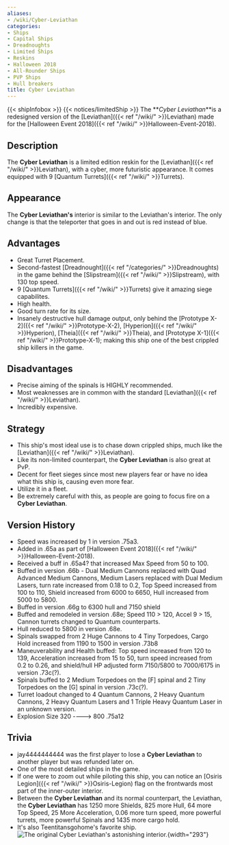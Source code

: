 ```yaml
---
aliases:
- /wiki/Cyber-Leviathan
categories:
- Ships
- Capital Ships
- Dreadnoughts
- Limited Ships
- Reskins
- Halloween 2018
- All-Rounder Ships
- PVP Ships
- Hull breakers
title: Cyber Leviathan
---
```


{{< shipInfobox >}} {{< notices/limitedShip >}} The **_Cyber Leviathan_**is a redesigned version of the [Leviathan]({{< ref "/wiki/" >}}Leviathan) made for the [Halloween Event 2018]({{< ref "/wiki/" >}}Halloween-Event-2018). 

## Description

The **Cyber Leviathan** is a limited edition reskin for the [Leviathan]({{< ref "/wiki/" >}}Leviathan), with a cyber, more futuristic appearance. It comes equipped with 9 [Quantum Turrets]({{< ref "/wiki/" >}}Turrets).

## Appearance

The **Cyber Leviathan's** interior is similar to the Leviathan's interior. The only change is that the teleporter that goes in and out is red instead of blue.

## Advantages

- Great Turret Placement.
- Second-fastest [Dreadnought]({{< ref "/categories/" >}}Dreadnoughts) in the game behind the [Slipstream]({{< ref "/wiki/" >}}Slipstream), with 130 top speed.
- 9 [Quantum Turrets]({{< ref "/wiki/" >}}Turrets) give it amazing siege capabilites.
- High health.
- Good turn rate for its size.
- Insanely destructive hull damage output, only behind the [Prototype X-2]({{< ref "/wiki/" >}}Prototype-X-2), [Hyperion]({{< ref "/wiki/" >}}Hyperion), [Theia]({{< ref "/wiki/" >}}Theia), and [Prototype X-1]({{< ref "/wiki/" >}}Prototype-X-1); making this ship one of the best crippled ship killers in the game.

## Disadvantages

- Precise aiming of the spinals is HIGHLY recommended.
- Most weaknesses are in common with the standard [Leviathan]({{< ref "/wiki/" >}}Leviathan).
- Incredibly expensive.

## Strategy

- This ship's most ideal use is to chase down crippled ships, much like the [Leviathan]({{< ref "/wiki/" >}}Leviathan).
- Like its non-limited counterpart, the **Cyber Leviathan** is also great at PvP.
- Decent for fleet sieges since most new players fear or have no idea what this ship is, causing even more fear.
- Utilize it in a fleet.
- Be extremely careful with this, as people are going to focus fire on a **Cyber Leviathan**.

## Version History 

- Speed was increased by 1 in version .75a3.
- Added in .65a as part of [Halloween Event 2018]({{< ref "/wiki/" >}}Halloween-Event-2018).
- Received a buff in .65a4? that increased Max Speed from 50 to 100.
- Buffed in version .66b - Dual Medium Cannons replaced with Quad Advanced Medium Cannons, Medium Lasers replaced with Dual Medium Lasers, turn rate increased from 0.18 to 0.2, Top Speed increased from 100 to 110, Shield increased from 6000 to 6650, Hull increased from 5000 to 5800.
- Buffed in version .66g to 6300 hull and 7150 shield
- Buffed and remodeled in version .68e; Speed 110 > 120, Accel 9 > 15, Cannon turrets changed to Quantum counterparts.
- Hull reduced to 5800 in version .68e.
- Spinals swapped from 2 Huge Cannons to 4 Tiny Torpedoes, Cargo Hold increased from 1190 to 1500 in version .73b8
- Maneuverability and Health buffed: Top speed increased from 120 to 139, Acceleration increased from 15 to 50, turn speed increased from 0.2 to 0.26, and shield/hull HP adjusted form 7150/5800 to 7000/6175 in version .73c(?).
- Spinals buffed to 2 Medium Torpedoes on the [F] spinal and 2 Tiny Torpedoes on the [G] spinal in version .73c(?).
- Turret loadout changed to 4 Quantum Cannons, 2 Heavy Quantum Cannons, 2 Heavy Quantum Lasers and 1 Triple Heavy Quantum Laser in an unknown version.
- Explosion Size 320 ----> 800 .75a12

## Trivia

- jay4444444444 was the first player to lose a **Cyber Leviathan** to another player but was refunded later on.
- One of the most detailed ships in the game.
- If one were to zoom out while piloting this ship, you can notice an [Osiris Legion]({{< ref "/wiki/" >}}Osiris-Legion) flag on the frontwards most part of the inner-outer interior.
- Between the **Cyber Leviathan** and its normal counterpart, the Leviathan, the **Cyber Leviathan** has 1250 more Shields, 825 more Hull, 64 more Top Speed, 25 More Acceleration, 0.06 more turn speed, more powerful turrets, more powerful Spinals and 1435 more cargo hold.
- It's also Teentitansgohome's favorite ship.![The original **Cyber
Leviathan's** astonishing
interior.](CyberLeviInterior.png "The original Cyber Leviathan's astonishing interior."){width="293"}
